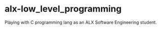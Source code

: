 # alx-low_level_programming
Playing with C programming lang as an ALX Software Engineering student.
